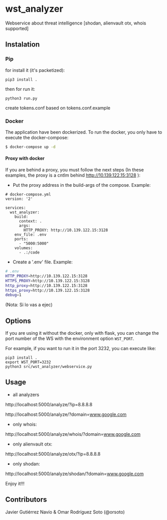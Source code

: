 # wst_analyzer
Webservice about threat intelligence [shodan, alienvault otx, whois supported]

## Instalation
### Pip

for install it (it's packetized):

```
pip3 install .
```

then for run it:

```
python3 run.py
```

create tokens.conf based on tokens.conf.example

### Docker

The application have been dockerized. To run the docker, you only have to execute the docker-compose:

```bash
$ docker-compose up -d
```

#### Proxy with docker
If you are behind a proxy, you must follow the next steps (In these examples, the proxy is a cntlm behind http://10.139.122.15:3128 ):

- Put the proxy address in the build-args of the compose. Example:
```config
# docker-compose.yml
version: '2'

services:
  wst_analyzer:
    build: 
      context: .
      args:
        HTTP_PROXY: http://10.139.122.15:3128
    env_file: .env
    ports:
      - "5000:5000"
    volumes:
      - .:/code
```

- Create a '.env' file. Example:
```bash
# .env
HTTP_PROXY=http://10.139.122.15:3128
HTTPS_PROXY=http://10.139.122.15:3128
http_proxy=http://10.139.122.15:3128
https_proxy=http://10.139.122.15:3128
debug=1
```
(Nota: Si lo vas a ejec)


## Options

If you are using it without the docker, only with flask, you can change the port number of the WS with the environment option `WST_PORT`.

For example, if you want to run it in the port 3232, you can execute like:

```
pip3 install .
export WST_PORT=3232
python3 src/wst_analyzer/webservice.py
```


## Usage

- all analyzers

http://localhost:5000/analyze/?ip=8.8.8.8

http://localhost:5000/analyze/?domain=www.google.com

- only whois:

http://localhost:5000/analyze/whois/?domain=www.google.com

- only alienvault otx:

http://localhost:5000/analyze/otx/?ip=8.8.8.8

- only shodan:

http://localhost:5000/analyze/shodan/?domain=www.google.com

Enjoy it!!!

## Contributors

Javier Gutiérrez Navío & Omar Rodríguez Soto (@orsoto)
